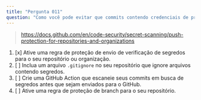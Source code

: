 ```yaml
---
title: "Pergunta 011"
question: "Como você pode evitar que commits contendo credenciais de provedores de nuvem sejam enviados para o GitHub?"
---
```


> https://docs.github.com/en/code-security/secret-scanning/push-protection-for-repositories-and-organizations
1. [x] Ative uma regra de proteção de envio de verificação de segredos para o seu repositório ou organização.
1. [ ] Inclua um arquivo `.gitignore` no seu repositório que ignore arquivos contendo segredos.
1. [ ] Crie uma GitHub Action que escaneie seus commits em busca de segredos antes que sejam enviados para o GitHub.
1. [ ] Ative uma regra de proteção de branch para o seu repositório.
